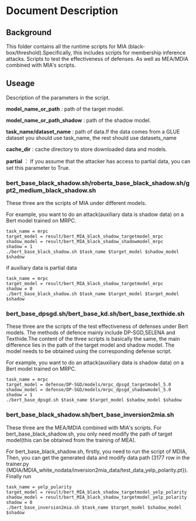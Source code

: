 
# Document Description
## Background
This folder contains all the runtime scripts for MIA (black-box/threshold).Specifically, this includes scripts for membership inference attacks. Scripts to test the effectiveness of defenses. As well as MEA/MDIA combined with MIA's scripts.
## Useage

Description of the parameters in the script.

**model_name_or_path** : path of the target model.

**model_name_or_path_shadow** : path of the shadow model.

**task_name/dataset_name** : path of data.If the data comes from a GLUE dataset you should use task_name, the rest should use datasets_name

**cache_dir** : cache directory to store downloaded data and models.

**partial** ： If you assume that the attacker has access to partial data, you can set this parameter to True.


### bert_base_black_shadow.sh/roberta_base_black_shadow.sh/gpt2_medium_black_shadow.sh

These three are the scripts of MIA under different models.

For example, you want to do an attack(auxiliary data is shadow data) on a Bert model trained on MRPC.
```
task_name = mrpc
target_model = result/bert_MIA_black_shadow_targetmodel_mrpc
shadow_model = result/bert_MIA_black_shadow_shadowmodel_mrpc
shadow = 1
./bert_base_black_shadow.sh $task_name $target_model $shadow_model $shadow
```
if auxiliary data is partial data
```
task_name = mrpc
target_model = result/bert_MIA_black_shadow_targetmodel_mrpc
shadow = 0
./bert_base_black_shadow.sh $task_name $target_model $target_model $shadow
```

### bert_base_dpsgd.sh/bert_base_kd.sh/bert_base_texthide.sh
These three are the scripts of the test effectiveness of defenses under Bert models. The methods of defence mainly include DP-SGD,SELENA and Texthide.The content of the three scripts is basically the same, the main difference lies in the path of the target model and shadow model. The model needs to be obtained using the corresponding defense script.

For example, you want to do an attack(auxiliary data is shadow data) on a Bert model trained on MRPC.
```
task_name = mrpc
target_model = defense/DP-SGD/models/mrpc_dpsgd_targetmodel_5.0
shadow_model = defense/DP-SGD/models/mrpc_dpsgd_shadowmodel_5.0
shadow = 1
./bert_base_dpsgd.sh $task_name $target_model $shadow_model $shadow
```

### bert_base_black_shadow.sh/bert_base_inversion2mia.sh
These three are the MEA/MDIA combined with MIA's scripts. For bert_base_black_shadow.sh, you only need modify the path of target model(this can be obtained from the training of MEA). 

For bert_base_black_shadow.sh, firstly, you need to run the script of MDIA,
Then, you can get the generated data and modify data path (3177 row in the trainer.py {MDIA/MDIA_white_nodata/inversion2mia_data/test_data_yelp_polarity.pt}). Finally run
```
task_name = yelp_polarity
target_model = result/bert_MIA_black_shadow_targetmodel_yelp_polarity
shadow_model = result/bert_MIA_black_shadow_targetmodel_yelp_polarity
shadow = 0
./bert_base_inversion2mia.sh $task_name $target_model $shadow_model $shadow
```

